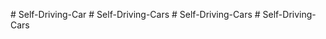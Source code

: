 
#   S e l f - D r i v i n g - C a r  
 #   S e l f - D r i v i n g - C a r s  
 #   S e l f - D r i v i n g - C a r s  
 #   S e l f - D r i v i n g - C a r s  
 